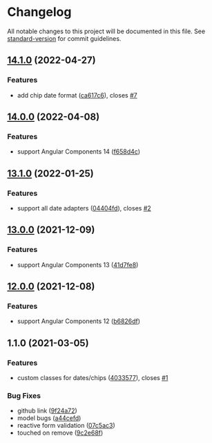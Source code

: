 # Changelog

All notable changes to this project will be documented in this file. See [standard-version](https://github.com/conventional-changelog/standard-version) for commit guidelines.

## [14.1.0](https://github.com/lekhmanrus/ngx-multiple-dates/compare/v14.0.0...v14.1.0) (2022-04-27)


### Features

* add chip date format ([ca617c6](https://github.com/lekhmanrus/ngx-multiple-dates/commit/ca617c6a178bc76f0e5a69149cdd8a98876fad0f)), closes [#7](https://github.com/lekhmanrus/ngx-multiple-dates/issues/7)

## [14.0.0](https://github.com/lekhmanrus/ngx-multiple-dates/compare/v13.1.0...v14.0.0) (2022-04-08)


### Features

* support Angular Components 14 ([f658d4c](https://github.com/lekhmanrus/ngx-multiple-dates/commit/f658d4cdf70c0aa3aaa5ab3a1aa440e175c07b02))

## [13.1.0](https://github.com/lekhmanrus/ngx-multiple-dates/compare/v13.0.0...v13.1.0) (2022-01-25)


### Features

* support all date adapters ([04404fd](https://github.com/lekhmanrus/ngx-multiple-dates/commit/04404fd6a0438573ac844966f83a49a16074a58e)), closes [#2](https://github.com/lekhmanrus/ngx-multiple-dates/issues/2)

## [13.0.0](https://github.com/lekhmanrus/ngx-multiple-dates/compare/v12.0.0...v13.0.0) (2021-12-09)


### Features

* support Angular Components 13 ([41d7fe8](https://github.com/lekhmanrus/ngx-multiple-dates/commit/41d7fe8e73e3317583acce6b7f51fed089440f57))

## [12.0.0](https://github.com/lekhmanrus/ngx-multiple-dates/compare/v1.1.0...v12.0.0) (2021-12-08)


### Features

* support Angular Components 12 ([b6826df](https://github.com/lekhmanrus/ngx-multiple-dates/commit/b6826df9225e4649c78abc3aa288a9a1b5507c55))

## 1.1.0 (2021-03-05)


### Features

* custom classes for dates/chips ([4033577](https://github.com/lekhmanrus/ngx-multiple-dates/commit/4033577fa2705c3ac6c6375577ce35c62ae887f8)), closes [#1](https://github.com/lekhmanrus/ngx-multiple-dates/issues/1)


### Bug Fixes

* github link ([9f24a72](https://github.com/lekhmanrus/ngx-multiple-dates/commit/9f24a72212571c5f5d8ba8691d89693b69305672))
* model bugs ([a44cefd](https://github.com/lekhmanrus/ngx-multiple-dates/commit/a44cefd59a9781d36313dcd76d725db802e4d0e7))
* reactive form validation ([07c5ac3](https://github.com/lekhmanrus/ngx-multiple-dates/commit/07c5ac3ab181aea2364150db30335319d7175578))
* touched on remove ([9c2e68f](https://github.com/lekhmanrus/ngx-multiple-dates/commit/9c2e68f9e74becdd097a6ea4734d247fce2e9f18))
